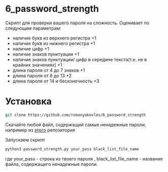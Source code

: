 # 6_password_strength

Скрипт для проверки вашего пароля на сложность. Оценивает по следующим параметрам:

* наличие букв из верхнего регистра +1
* наличие букв из нижнего регистра  +1
* наличие цифр +1
* наличие знаков пунктуации +1
* наличие знаков пунктуации/ цифр в середине текста(т.е. не в крайних значениях) +1
* длина пароля от 4 до 7 знаков +1
* длина пароля от 8 до 13 +2
* длина пароля от 14 и бесконечность +3

# Установка

```sh
git clone https://github.com/romanyakovlev/6_password_strength
```
Скачайте любой файл, содержащий самые ненадежные пароли, например из [этого](https://github.com/danielmiessler/SecLists/tree/master/Passwords) репозитория

Запускаем скрипт

```sh
python3 password_strength.py your_pass black_list_file_name
```

где your_pass - строка из твоего пароля , black_list_file_name - название файла, содержащего ненадежные пароли.
